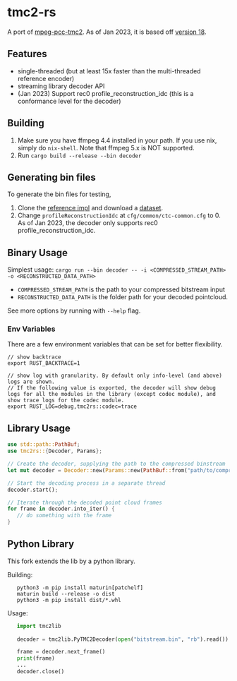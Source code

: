 # tmc2-rs

A port of [mpeg-pcc-tmc2](https://github.com/MPEGGroup/mpeg-pcc-tmc2). As of Jan 2023, it is based off [version 18](https://github.com/MPEGGroup/mpeg-pcc-tmc2/commit/30ce27aeb9d88d5dd2efedc6d45086396260444d).

## Features

- single-threaded (but at least 15x faster than the multi-threaded reference encoder)
- streaming library decoder API 
- (Jan 2023) Support rec0 profile_reconstruction_idc (this is a conformance level for the decoder)

## Building

1. Make sure you have ffmpeg 4.4 installed in your path. If you use nix, simply do `nix-shell`. Note that ffmpeg 5.x is NOT supported.
2. Run `cargo build --release --bin decoder`

## Generating bin files

To generate the bin files for testing,
1. Clone the [reference impl](https://github.com/MPEGGroup/mpeg-pcc-tmc2) and download a [dataset](http://plenodb.jpeg.org/pc/8ilabs/). 
2. Change `profileReconstructionIdc` at `cfg/common/ctc-common.cfg` to 0. As of Jan 2023, the decoder only supports rec0 profile_reconstruction_idc.

## Binary Usage

Simplest usage: `cargo run --bin decoder -- -i <COMPRESSED_STREAM_PATH> -o <RECONSTRUCTED_DATA_PATH>`

- `COMPRESSED_STREAM_PATH` is the path to your compressed bitstream input
- `RECONSTRUCTED_DATA_PATH` is the folder path for your decoded pointcloud.

See more options by running with `--help` flag.

### Env Variables

There are a few environment variables that can be set for better flexibility.
```
// show backtrace
export RUST_BACKTRACE=1 

// show log with granularity. By default only info-level (and above) logs are shown. 
// If the following value is exported, the decoder will show debug logs for all the modules in the library (except codec module), and show trace logs for the codec module.
export RUST_LOG=debug,tmc2rs::codec=trace 
```

## Library Usage

```rust
use std::path::PathBuf;
use tmc2rs::{Decoder, Params};

// Create the decoder, supplying the path to the compressed binstream
let mut decoder = Decoder::new(Params::new(PathBuf::from("path/to/compressed_stream")));

// Start the decoding process in a separate thread
decoder.start();

// Iterate through the decoded point cloud frames 
for frame in decoder.into_iter() {
   // do something with the frame
}
```

## Python Library
This fork extends the lib by a python library.

Building:
```
   python3 -m pip install maturin[patchelf]
   maturin build --release -o dist
   python3 -m pip install dist/*.whl
```

Usage:
```python
   import tmc2lib
   
   decoder = tmc2lib.PyTMC2Decoder(open("bitstream.bin", "rb").read())

   frame = decoder.next_frame()
   print(frame)
   ...
   decoder.close()
```